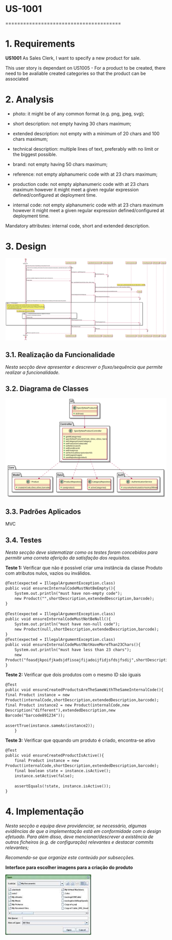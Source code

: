 # US-1001
=======================================


# 1. Requirements

**US1001** As Sales Clerk, I want to specify a new product for sale.

This user story is dependant on US1005 - For a product to be created, there need to be avaliable created categories so that the product can be associated

# 2. Analysis

- photo: it might be of any common format (e.g. png, jpeg, svg);

- short description: not empty having 30 chars maximum;

- extended description: not empty with a minimum of 20 chars and 100 chars maximum;

- technical description: multiple lines of text, preferably with no limit or the biggest possible.

- brand: not empty having 50 chars maximum;

- reference: not empty alphanumeric code with at 23 chars maximum;

- production code: not empty alphanumeric code with at 23 chars maximum however it might meet a given regular expression defined/configured at deployment time.

- internal code: not empty alphanumeric code with at 23 chars maximum however it might meet a given regular expression defined/configured at deployment time.



Mandatory attributes: internal code, short and extended description.

# 3. Design

![1001-SD.svg](1001-SD.svg)

## 3.1. Realização da Funcionalidade

*Nesta secção deve apresentar e descrever o fluxo/sequência que permite realizar a funcionalidade.*

## 3.2. Diagrama de Classes

![1001-CD.svg](1001-CD.svg)
## 3.3. Padrões Aplicados

MVC
## 3.4. Testes 
*Nesta secção deve sistematizar como os testes foram concebidos para permitir uma correta aferição da satisfação dos requisitos.*

**Teste 1:** Verificar que não é possível criar uma instância da classe Produto com atributos nulos, vazios ou inválidos.


    @Test(expected = IllegalArgumentException.class)
    public void ensurecInternalCodeMustNotBeEmpty(){
        System.out.println("must have non-empty code");
        new Product("",shortDescription,extendedDescription,barcode);
    }

    @Test(expected = IllegalArgumentException.class)
    public void ensureInternalCodeMustNotBeNull(){
        System.out.println("must have non-null code");
        new Product(null,shortDescription,extendedDescription,barcode);
    }
    @Test(expected = IllegalArgumentException.class)
    public void ensureInternalCodeMustNotHaveMoreThan23Chars(){
        System.out.println("must have less than 23 chars");
        new Product("foasdjkpoifjkadsjdfisoajfijadoijfidjsfdsjfsdij",shortDescription,extendedDescription,barcode);
    }
**Teste 2:** Verificar que dois produtos com o mesmo ID são iguais

    @Test
    public void ensureCreatedProductsAreTheSameWithTheSameInternalCode(){
    final Product instance = new Product(internalCode,shortDescription,extendedDescription,barcode);
    final Product instance2 = new Product(internalCode,new Description("different"),extendedDescription,new Barcode("barcode891234"));
    
    assertTrue(instance.sameAs(instance2));
        }      

**Teste 3:** Verificar que qquando um produto é criado, encontra-se ativo

    @Test
    public void ensureCreatedProductIsActive(){
        final Product instance = new Product(internalCode,shortDescription,extendedDescription,barcode);
        final boolean state = instance.isActive();
        instance.setActive(false);

        assertEquals(!state, instance.isActive());
    }

# 4. Implementação

*Nesta secção a equipa deve providenciar, se necessário, algumas evidências de que a implementação está em conformidade com o design efetuado. Para além disso, deve mencionar/descrever a existência de outros ficheiros (e.g. de configuração) relevantes e destacar commits relevantes;*

*Recomenda-se que organize este conteúdo por subsecções.*

**Interface para escolher imagens para a criação do produto**

![1.jpg](1.jpg)




